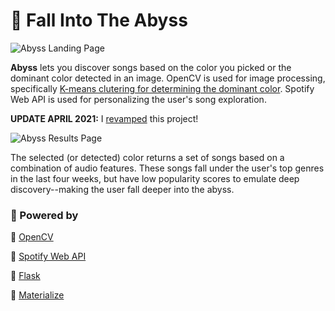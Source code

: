 #  :crescent_moon: Fall Into The Abyss
![Abyss Landing Page](/Abyss_Demo/search_by_color.PNG)

**Abyss** lets you discover songs based on the color you picked or the dominant color detected in an image. OpenCV is used for image processing, specifically [K-means clutering for determining the dominant color](https://www.pyimagesearch.com/2014/05/26/opencv-python-k-means-color-clustering/). Spotify Web API is used for personalizing the user's song exploration.

**UPDATE APRIL 2021:** I [revamped](https://github.com/migratorysneakers/fallintotheabyssagain) this project!


![Abyss Results Page](/Abyss_Demo/result_page.PNG)

The selected (or detected) color returns a set of songs based on a combination of audio features. These songs fall under the user's top genres in the last four weeks, but have low popularity scores to emulate deep discovery--making the user fall deeper into the abyss.

### :mushroom: Powered by
:hamster: [OpenCV](https://opencv.org)

:hamster: [Spotify Web API](https://developer.spotify.com/documentation/web-api/quick-start/)

:hamster: [Flask](https://flask.palletsprojects.com/en/1.1.x/)

:hamster: [Materialize](https://materializecss.com/)
